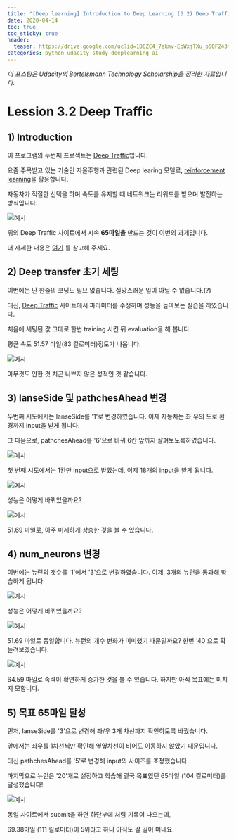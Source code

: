 ```yaml
---
title: "[Deep learning] Introduction to Deep Learning (3.2) Deep Traffic"
date: 2020-04-14
toc: true
toc_sticky: true
header:
  teaser: https://drive.google.com/uc?id=1D6ZC4_7ekmv-EoWxjTXu_o5QF243fO0z
categories: python udacity study deeplearning ai
---
```



*이 포스팅은 Udacity의 Bertelsmann Technology Scholarship을 정리한 자료입니다.*  


# Lession 3.2 Deep Traffic

## 1) Introduction  

이 프로그램의 두번째 프로젝트는 [Deep Traffic](https://selfdrivingcars.mit.edu/deeptraffic/)입니다.
 
요즘 주목받고 있는 기술인 자율주행과 관련된 Deep learing 모델로, [reinforcement learning](https://en.wikipedia.org/wiki/Reinforcement_learning)을 활용합니다. 

자동차가 적절한 선택을 하며 속도를 유지할 때 네트워크는 리워드를 받으며 발전하는 방식입니다. 

![예시](https://drive.google.com/uc?id=1D6ZC4_7ekmv-EoWxjTXu_o5QF243fO0z)

위의 Deep Traffic 사이트에서 시속 **65마일을** 만드는 것이 이번의 과제입니다. 

더 자세한 내용은 [여기](https://selfdrivingcars.mit.edu/deeptraffic/) 를 참고해 주세요.


## 2) Deep transfer 초기 세팅

이번에는 단 한줄의 코딩도 필요 없습니다. 실망스러운 일이 아닐 수 없습니다.(?)

대신, [Deep Traffic](https://selfdrivingcars.mit.edu/deeptraffic/) 사이트에서 파라미터를 수정하며 성능을 높여보는 실습을 하였습니다.

처음에 세팅된 값 그대로 한번 training 시킨 뒤 evaluation을 해 봅니다.

평균 속도 51.57 마일(83 킬로미터)정도가 나옵니다.

![예시](https://drive.google.com/uc?id=1tYTVKdU43tiXkRfqy5tB5mxFIc_oL3qu)

아무것도 안한 것 치곤 나쁘지 않은 성적인 것 같습니다.


## 3) lanseSide 및 pathchesAhead 변경 

두번째 시도에서는 lanseSide를 '1'로 변경하였습니다. 이제 자동차는 좌,우의 도로 환경까지 input을 받게 됩니다.

그 다음으로, pathchesAhead를 '6'으로 바꿔 6칸 앞까지 살펴보도록하였습니다.

![예시](https://drive.google.com/uc?id=1M_Oc6iXjwlYC5c84d1zU0DHpZYForPB7)

첫 번째 시도에서는 1칸만 input으로 받았는데, 이제 18개의 input을 받게 됩니다. 

![예시](https://drive.google.com/uc?id=1DVM6CII4ff83NdW54WXYv2rVUnfPjkS9)

성능은 어떻게 바뀌었을까요?

![예시](https://drive.google.com/uc?id=1SrUlzTq1YJlX5zleDU7kn-GWawH7TC9X)

51.69 마일로, 아주 미세하게 상승한 것을 볼 수 있습니다.


## 4) num_neurons 변경

이번에는 뉴런의 갯수를 '1'에서 '3'으로 변경하였습니다. 이제, 3개의 뉴런을 통과해 학습하게 됩니다.

![예시](https://drive.google.com/uc?id=14Ixowt7Ha2It1dDr7cOcYlMl4JHtCDLv)

성능은 어떻게 바뀌었을까요?

![예시](https://drive.google.com/uc?id=1SrUlzTq1YJlX5zleDU7kn-GWawH7TC9X)

51.69 마일로 동일합니다. 뉴런의 개수 변화가 미미했기 때문일까요? 한번 '40'으로 확 늘려보겠습니다.

![예시](https://drive.google.com/uc?id=1tgKDzxCF7LjouFZvF1dm3NB4HPA5WAu9)

64.59 마일로 속력이 확연하게 증가한 것을 볼 수 있습니다. 하지만 아직 목표에는 미치지 모합니다.


## 5) 목표 65마일 달성

먼저, lanseSide를 '3'으로 변경해 좌/우 3개 차선까지 확인하도록 바꿨습니다. 

앞에서는 좌우를 1차선씩만 확인해 옆옆차선이 비어도 이동하지 않았기 때문입니다.

대신 pathchesAhead를 '5'로 변경해 input의 사이즈를 조정했습니다. 

마지막으로 뉴런은 '20'개로 설정하고 학습해 결국 목표였던 65마일 (104 킬로미터)를 달성했습니다!

![예시](https://drive.google.com/uc?id=1ES_T_FRst3hy3mN6sh4hO8aoZDnczODW)

동일 사이트에서 submit을 하면 하단부에 처럼 기록이 나오는데, 

69.38마일 (111 킬로미터)이 5위라고 하니 아직도 갈 길이 머네요.
